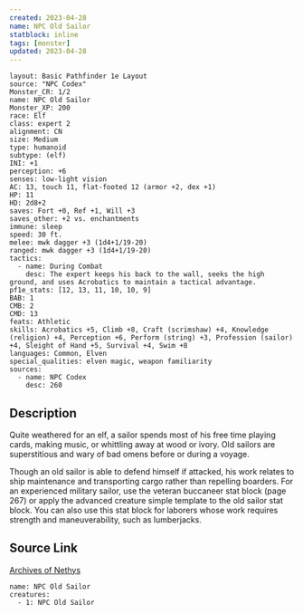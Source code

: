 ```yaml
---
created: 2023-04-28
name: NPC Old Sailor
statblock: inline
tags: [monster]
updated: 2023-04-28
---
```

```statblock
layout: Basic Pathfinder 1e Layout
source: "NPC Codex"
Monster_CR: 1/2
name: NPC Old Sailor
Monster_XP: 200
race: Elf
class: expert 2
alignment: CN
size: Medium
type: humanoid
subtype: (elf)
INI: +1
perception: +6
senses: low-light vision
AC: 13, touch 11, flat-footed 12 (armor +2, dex +1)
HP: 11
HD: 2d8+2
saves: Fort +0, Ref +1, Will +3
saves_other: +2 vs. enchantments
immune: sleep
speed: 30 ft.
melee: mwk dagger +3 (1d4+1/19-20)
ranged: mwk dagger +3 (1d4+1/19-20)
tactics:
  - name: During Combat
    desc: The expert keeps his back to the wall, seeks the high ground, and uses Acrobatics to maintain a tactical advantage.
pf1e_stats: [12, 13, 11, 10, 10, 9]
BAB: 1
CMB: 2
CMD: 13
feats: Athletic
skills: Acrobatics +5, Climb +8, Craft (scrimshaw) +4, Knowledge (religion) +4, Perception +6, Perform (string) +3, Profession (sailor) +4, Sleight of Hand +5, Survival +4, Swim +8
languages: Common, Elven
special_qualities: elven magic, weapon familiarity
sources:
  - name: NPC Codex
    desc: 260
```
## Description
Quite weathered for an elf, a sailor spends most of his free time playing cards, making music, or whittling away at wood or ivory. Old sailors are superstitious and wary of bad omens before or during a voyage.

Though an old sailor is able to defend himself if attacked, his work relates to ship maintenance and transporting cargo rather than repelling boarders. For an experienced military sailor, use the veteran buccaneer stat block (page 267) or apply the advanced creature simple template to the old sailor stat block. You can also use this stat block for laborers whose work requires strength and maneuverability, such as lumberjacks.
## Source Link
[Archives of Nethys](https://aonprd.com/NPCDisplay.aspx?ItemName=Old%20Sailor)
```encounter-table
name: NPC Old Sailor
creatures:
  - 1: NPC Old Sailor
```
